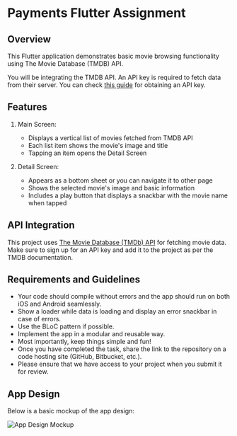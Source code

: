 # Payments Flutter Assignment

## Overview

This Flutter application demonstrates basic movie browsing functionality using The Movie Database (TMDB) API.

You will be integrating the TMDB API. An API key is required to fetch data from their server. You can check [this guide](https://developer.themoviedb.org/docs/getting-started) for obtaining an API key.

## Features

1. Main Screen:

   - Displays a vertical list of movies fetched from TMDB API
   - Each list item shows the movie's image and title
   - Tapping an item opens the Detail Screen

2. Detail Screen:
   - Appears as a bottom sheet or you can navigate it to other page
   - Shows the selected movie's image and basic information
   - Includes a play button that displays a snackbar with the movie name when tapped

## API Integration

This project uses [The Movie Database (TMDb) API](https://developers.themoviedb.org/3/getting-started/introduction) for fetching movie data. Make sure to sign up for an API key and add it to the project as per the TMDB documentation.

## Requirements and Guidelines

- Your code should compile without errors and the app should run on both iOS and Android seamlessly.
- Show a loader while data is loading and display an error snackbar in case of errors.
- Use the BLoC pattern if possible.
- Implement the app in a modular and reusable way.
- Most importantly, keep things simple and fun!
- Once you have completed the task, share the link to the repository on a code hosting site (GitHub, Bitbucket, etc.).
- Please ensure that we have access to your project when you submit it for review.

## App Design

Below is a basic mockup of the app design:

![App Design Mockup](https://i.ibb.co/1nH0CgT/image.png)
